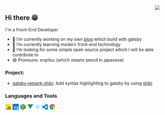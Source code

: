 <img src="https://github-stats.liuli.lol/api?username=enpitsuLin&theme=dracula&show_icons=true&include_all_commits=true&count_private=true" align="right">

## Hi there 😁

I'm a Front-End Developer

- 🔭 I’m currently working on  my own [blog](https://enpitsulin.github.io/) which build with gatsby
- 🌱 I’m currently learning modern front-end technology
- 👯 I’m looking for some simple open source project which I will be able contribute to
- 😄 Pronouns: enpitsu (which means pencil in japanese)

### Project:

- [gatsby-remark-shiki](https://github.com/enpitsuLin/gatsby-remark-shiki): Add syntax highlighting to gatsby by using [shiki](https://github.com/shikijs/shiki)

### Languages and Tools

<code><a href="https://github.com/topics/javascript" target="_blank"><img height="20" src="https://raw.githubusercontent.com/github/explore/80688e429a7d4ef2fca1e82350fe8e3517d3494d/topics/javascript/javascript.png"></a></code>
<code><a href="https://github.com/topics/typescript" target="_blank"><img height="20" src="https://raw.githubusercontent.com/github/explore/80688e429a7d4ef2fca1e82350fe8e3517d3494d/topics/typescript/typescript.png"></a></code>
<code><a href="https://github.com/topics/nodejs" target="_blank"><img height="20" src="https://raw.githubusercontent.com/github/explore/80688e429a7d4ef2fca1e82350fe8e3517d3494d/topics/nodejs/nodejs.png"></a></code>
<code><a href="https://github.com/topics/vue" target="_blank"><img height="20" src="https://raw.githubusercontent.com/github/explore/80688e429a7d4ef2fca1e82350fe8e3517d3494d/topics/vue/vue.png"></a></code>
<code><a href="https://github.com/topics/react" target="_blank"><img height="20" src="https://raw.githubusercontent.com/github/explore/80688e429a7d4ef2fca1e82350fe8e3517d3494d/topics/react/react.png"></a></code>
<code><a href="https://github.com/topics/vscode" target="_blank"><img height="20" src="https://raw.githubusercontent.com/github/explore/bbd48b997e8d0bef63f676eca4da5e1f76487b56/topics/visual-studio-code/visual-studio-code.png"></a></code>
<code><a href="https://github.com/topics/chrome" target="_blank"><img height="20" src="https://raw.githubusercontent.com/github/explore/80688e429a7d4ef2fca1e82350fe8e3517d3494d/topics/chrome/chrome.png"></a></code>
